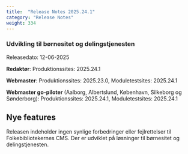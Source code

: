 ```yaml
---
title:  "Release Notes 2025.24.1"
category: "Release Notes"
weight: 334
---  
```


### Udvikling til børnesitet og delingstjenesten

Releasedato: 12-06-2025

**Redaktør**: Produktionssites: 2025.24.1

**Webmaster**: Produktionssites: 2025.23.0, Moduletestsites: 2025.24.1

**Webmaster go-piloter** (Aalborg, Albertslund, København, Silkeborg og Sønderborg): Produktionssites: 2025.24.1, Moduletestsites: 2025.24.1

## Nye features
Releasen indeholder ingen synlige forbedringer eller fejlrettelser til Folkebibliotekernes CMS. Der er udviklet på løsninger til børnesitet og delingstjenesten. 
